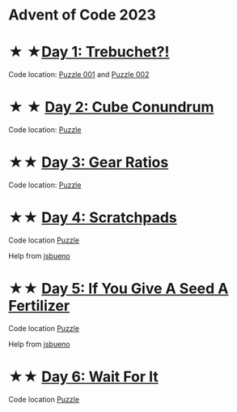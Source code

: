 <!-- trunk-ignore-all(prettier) -->
# Advent of Code 2023

# ★ ★[Day 1: Trebuchet?!](https://adventofcode.com/2023/day/1)

Code location: [Puzzle 001](codigo/puzzle_001.py) and [Puzzle 002](codigo/puzzle_002.py)

# ★ ★ [Day 2: Cube Conundrum](https://adventofcode.com/2023/day/2)

Code location: [Puzzle](codigo/day2.ipynb)

# ★★ [Day 3: Gear Ratios](https://adventofcode.com/2023/day/3)

Code location: [Puzzle](codigo/day3.ipynb)

# ★★ [Day 4: Scratchpads](https://adventofcode.com/2023/day/4)

Code location [Puzzle](codigo/day4.ipynb)

Help from [jsbueno](https://www.youtube.com/watch?v=nINYp6Rzpj8)

# ★★ [Day 5: If You Give A Seed A Fertilizer](https://adventofcode.com/2023/day/5)

Code location [Puzzle](codigo/day5.ipynb)

Help from [jsbueno](https://www.youtube.com/watch?v=GvgH3P5eQIM)

# ★★ [Day 6: Wait For It](https://adventofcode.com/2023/day/5)

Code location [Puzzle](codigo/day6.ipynb)